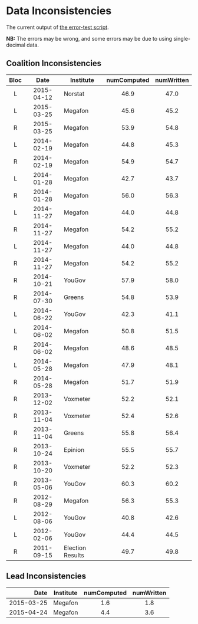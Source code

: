 Data Inconsistencies
====================
The current output of [the error-test script][tests].

**NB:** The errors may be wrong, and some errors may be due to using single-decimal data.

Coalition Inconsistencies
-------------------------

Bloc | Date       | Institute | numComputed | numWritten
:---:|:----------:|-----------|:-----------:|:---------:
 L   | 2015-04-12 | Norstat          | 46.9 | 47.0
 L   | 2015-03-25 | Megafon          | 45.6 | 45.2
 R   | 2015-03-25 | Megafon          | 53.9 | 54.8
 L   | 2014-02-19 | Megafon          | 44.8 | 45.3
 R   | 2014-02-19 | Megafon          | 54.9 | 54.7
 L   | 2014-01-28 | Megafon          | 42.7 | 43.7
 R   | 2014-01-28 | Megafon          | 56.0 | 56.3
 L   | 2014-11-27 | Megafon          | 44.0 | 44.8
 R   | 2014-11-27 | Megafon          | 54.2 | 55.2
 L   | 2014-11-27 | Megafon          | 44.0 | 44.8
 R   | 2014-11-27 | Megafon          | 54.2 | 55.2
 R   | 2014-10-21 | YouGov           | 57.9 | 58.0
 R   | 2014-07-30 | Greens           | 54.8 | 53.9
 L   | 2014-06-22 | YouGov           | 42.3 | 41.1
 L   | 2014-06-02 | Megafon          | 50.8 | 51.5
 R   | 2014-06-02 | Megafon          | 48.6 | 48.5
 L   | 2014-05-28 | Megafon          | 47.9 | 48.1
 R   | 2014-05-28 | Megafon          | 51.7 | 51.9
 R   | 2013-12-02 | Voxmeter         | 52.2 | 52.1
 R   | 2013-11-04 | Voxmeter         | 52.4 | 52.6
 R   | 2013-11-04 | Greens           | 55.8 | 56.4
 R   | 2013-10-24 | Epinion          | 55.5 | 55.7
 R   | 2013-10-20 | Voxmeter         | 52.2 | 52.3
 R   | 2013-05-06 | YouGov           | 60.3 | 60.2
 R   | 2012-08-29 | Megafon          | 56.3 | 55.3
 L   | 2012-08-06 | YouGov           | 40.8 | 42.6
 L   | 2012-02-06 | YouGov           | 44.4 | 44.5
 R   | 2011-09-15 | Election Results | 49.7 | 49.8

Lead Inconsistencies
--------------------

Date        | Institute | numComputed | numWritten
-----------:|-----------|:-----------:|:---------:
 2015-03-25 | Megafon   | 1.6         | 1.8
 2015-04-24 | Megafon   | 4.4         | 3.6


[tests]: https://github.com/ndarville/danish-polls/tree/master/_tests
